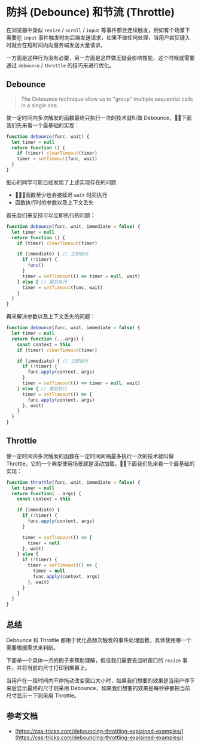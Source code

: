 # 防抖 (Debounce) 和节流 (Throttle)
在浏览器中类似 `resize` / `scroll` / `input` 等事件都会连续触发，例如有个场景下需要在 `input` 事件触发时向后端发送请求，如果不做任何处理，当用户疯狂键入时就会在短时间内向服务端发送大量请求。  

一方面是这种行为没有必要，另一方面是这样做无疑会影响性能，这个时候就需要通过 `debounce` / `throttle` 的技巧来进行优化。

## Debounce
> The Debounce technique allow us to "group" multiple sequential calls in a single one.

使一定时间内多次触发的函数最终只执行一次的技术就叫做 Debounce，下面我们先来看一个最基础的实现：
```js
function debounce(func, wait) {
  let timer = null
  return function () {
    if (timer) clearTimeout(timer)
    timer = setTimeout(func, wait)
  }
}
```
细心的同学可能已经发现了上述实现存在的问题
* 函数至少也会被延迟 `wait` 时间执行
* 函数执行时的参数以及上下文丢失

首先我们来支持可以立即执行的问题：
```js
function debounce(func, wait, immediate = false) {
  let timer = null
  return function () {
    if (timer) clearTimeout(timer)

    if (immediate) { // 立即执行
      if (!timer) {
        func()
      }
      timer = setTimeout(() => timer = null, wait)
    } else { // 最后执行
      timer = setTimeout(func, wait)
    }
  }
}
```
再来解决参数以及上下文丢失的问题：
```js
function debounce(func, wait, immediate = false) {
  let timer = null
  return function (...args) {
    const context = this
    if (timer) clearTimeout(timer)

    if (immediate) { // 立即执行
      if (!timer) {
        func.apply(context, args)
      }
      timer = setTimeout(() => timer = null, wait)
    } else { // 最后执行
      timer = setTimeout(() => {
        func.apply(context, args)
      }, wait)
    }
  }
}
```

## Throttle
使一定时间内多次触发的函数在一定时间间隔最多执行一次的技术就叫做 Throttle，它的一个典型使用场景就是滚动加载，下面我们先来看一个最基础的实现：

```js
function throttle(func, wait, immediate = false) {
  let timer = null
  return function(...args) {
    const context = this

    if (immediate) {
      if (!timer) {
        func.apply(context, args)
      }

      timer = setTimeout(() => {
        timer = null
      }, wait)
    } else {
      if (!timer) {
        timer = setTimeout(() => {
          timer = null
          func.apply(context, args)
        }, wait)
      }
    }
  }
}
```

## 总结
Debounce 和 Throttle 都用于优化高频次触发的事件处理函数，具体使用哪一个需要根据需求来判断。  

下面举一个具体一点的例子来帮助理解，假设我们需要去监听窗口的 `rezize` 事件，并将当前的尺寸打印到屏幕上。  

当用户在一段时间内不停拖动改变窗口大小时，如果我们想要的效果是当用户停下来后显示最终的尺寸则采用 Debounce，如果我们想要的效果是每秒钟都把当前尺寸显示一下则采用 Throttle。

## 参考文档
* [https://css-tricks.com/debouncing-throttling-explained-examples/](https://css-tricks.com/debouncing-throttling-explained-examples/)